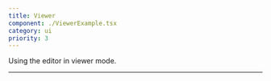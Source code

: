 ```yaml
---
title: Viewer
component: ./ViewerExample.tsx
category: ui
priority: 3
---
```


Using the editor in viewer mode.

---
